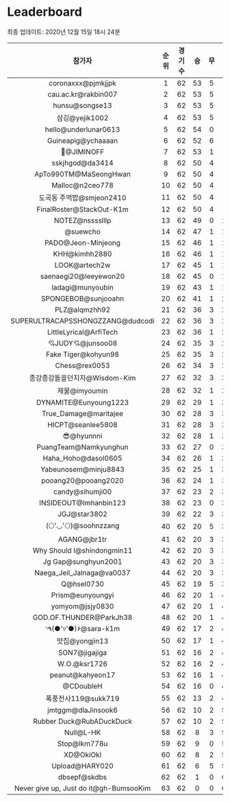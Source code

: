 # Leaderboard
최종 업데이트: 2020년 12월 15일 18시 24분




| 참가자 | 순위 | 경기수 | 승 | 무 | 패 | 승점 |
|:---:|:---:|:---:|:---:|:---:|:---:|:---:|
| coronaxxx@pjmkjjpk | 1 | 62 | 53 | 5 | 4 | 164 |
| cau.ac.kr@rakbin007 | 2 | 62 | 53 | 5 | 4 | 164 |
| hunsu@songse13 | 3 | 62 | 53 | 5 | 4 | 164 |
| 삼깅@yejik1002 | 4 | 62 | 53 | 5 | 4 | 164 |
| hello@underlunar0613 | 5 | 62 | 54 | 0 | 8 | 162 |
| Guineapig@ychaaaan | 6 | 62 | 52 | 6 | 4 | 162 |
| :pray:@JIMINOFF | 7 | 62 | 53 | 1 | 8 | 160 |
| sskjhgod@da3414 | 8 | 62 | 50 | 4 | 8 | 154 |
| ApTo990TM@MaSeongHwan | 9 | 62 | 50 | 4 | 8 | 154 |
| Malloc@n2ceo778 | 10 | 62 | 50 | 4 | 8 | 154 |
| 도곡동 주먹밥@smjeon2410 | 11 | 62 | 50 | 4 | 8 | 154 |
| FinalRoster@StackOut-K1m | 12 | 62 | 50 | 4 | 8 | 154 |
| NOTEZ@nsssslllp | 13 | 62 | 49 | 0 | 13 | 147 |
| @suewcho | 14 | 62 | 47 | 1 | 14 | 142 |
| PADO@Jeon-Minjeong | 15 | 62 | 46 | 1 | 15 | 139 |
| KHH@kimhh2880 | 16 | 62 | 46 | 1 | 15 | 139 |
| LOOK@artech2w | 17 | 62 | 45 | 1 | 16 | 136 |
| saenaegi20@leeyewon20 | 18 | 62 | 45 | 0 | 17 | 135 |
| ladagi@munyoubin | 19 | 62 | 43 | 1 | 18 | 130 |
| SPONGEBOB@sunjooahn | 20 | 62 | 41 | 1 | 20 | 124 |
| PLZ@alqmzhh92 | 21 | 62 | 36 | 3 | 23 | 111 |
| SUPERULTRACAPSSHONGZZANG@dudcodi | 22 | 62 | 36 | 3 | 23 | 111 |
| LittleLyrical@ArfiTech | 23 | 62 | 36 | 1 | 25 | 109 |
| 💘JUDY💘@junsoo08 | 24 | 62 | 35 | 3 | 24 | 108 |
| Fake Tiger@kohyun98 | 25 | 62 | 35 | 3 | 24 | 108 |
| Chess@rex0053 | 26 | 62 | 34 | 3 | 25 | 105 |
| 종강종강돌을던지자@Wisdom-Kim | 27 | 62 | 32 | 3 | 27 | 99 |
| 제물@imyoumin | 28 | 62 | 32 | 1 | 29 | 97 |
| DYNAMITE@Eunyoung1223 | 29 | 62 | 29 | 1 | 32 | 88 |
| True_Damage@maritajee | 30 | 62 | 28 | 3 | 31 | 87 |
| HICPT@seanlee5808 | 31 | 62 | 28 | 3 | 31 | 87 |
| 😎@hyunnni | 32 | 62 | 28 | 1 | 33 | 85 |
| PuangTeam@Namkyunghun | 33 | 62 | 27 | 0 | 35 | 81 |
| Haha_Hoho@dasol0605 | 34 | 62 | 26 | 1 | 35 | 79 |
| Yabeunosem@minju8843 | 35 | 62 | 25 | 1 | 36 | 76 |
| pooang20@pooang2020 | 36 | 62 | 24 | 1 | 37 | 73 |
| candy@sihumji00 | 37 | 62 | 23 | 2 | 37 | 71 |
| INSIDEOUT@Imhanbin123 | 38 | 62 | 23 | 0 | 39 | 69 |
| JGJ@star3802 | 39 | 62 | 22 | 3 | 37 | 69 |
| (🌕'◡'🌕)@soohnzzang | 40 | 62 | 20 | 5 | 37 | 65 |
| AGANG@jbr1tr | 41 | 62 | 20 | 3 | 39 | 63 |
| Why Should I@shindongmin11 | 42 | 62 | 20 | 3 | 39 | 63 |
| Jg Gap@sunghyun2001 | 43 | 62 | 20 | 3 | 39 | 63 |
| Naega_Jeil_Jalnaga@va0037 | 44 | 62 | 20 | 3 | 39 | 63 |
| Q@hsel0730 | 45 | 62 | 19 | 5 | 38 | 62 |
| Prism@eunyoungyi | 46 | 62 | 20 | 1 | 41 | 61 |
| yomyom@jsjy0830 | 47 | 62 | 20 | 1 | 41 | 61 |
| GOD.OF.THUNDER@ParkJh38 | 48 | 62 | 20 | 1 | 41 | 61 |
| ◝٩(●'▿'●)۶@sara-k1m | 49 | 62 | 17 | 2 | 43 | 53 |
| 맛집@yongjin13 | 50 | 62 | 17 | 1 | 44 | 52 |
| SON7@jigajiga | 51 | 62 | 16 | 2 | 44 | 50 |
| W.O.@ksr1726 | 52 | 62 | 16 | 2 | 44 | 50 |
| peanut@kahyeon17 | 53 | 62 | 16 | 1 | 45 | 49 |
| @CDoubleH | 54 | 62 | 16 | 0 | 46 | 48 |
| 폭풍전사119@sukk719 | 55 | 62 | 13 | 2 | 47 | 41 |
| jmtggm@dlaJinsook6 | 56 | 62 | 10 | 2 | 50 | 32 |
| Rubber Duck@RubADuckDuck | 57 | 62 | 10 | 2 | 50 | 32 |
| Null@L-HK | 58 | 62 | 8 | 3 | 51 | 27 |
| Stop@lkm778u | 59 | 62 | 9 | 0 | 53 | 27 |
| XD@OkiOkl | 60 | 62 | 8 | 2 | 52 | 26 |
| Upload@HARY020 | 61 | 62 | 6 | 5 | 51 | 23 |
| dbsepf@skdbs | 62 | 62 | 1 | 0 | 61 | 3 |
| Never give up, Just do it@gh-BumsooKim | 63 | 62 | 0 | 0 | 62 | 0 |